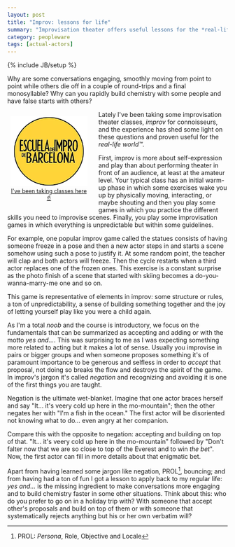 ```yaml
---
layout: post
title: "Improv: lessons for life"
summary: "Improvisation theater offers useful lessons for the *real-life world&#8482;*."
category: peopleware
tags: [actual-actors]
---
```

{% include JB/setup %}

Why are some conversations engaging, smoothly moving from point to point while
others die off in a couple of round-trips and a final monosyllable? Why can you
rapidly build chemistry with some people and have false starts with
others?

<div style="width: 35%; margin: 1em 2em 1em 1ex; text-align: center; float: left; font-size: 90%">
  <a href="https://www.escueladeimprodebarcelona.com/">
    <img src="/assets/impro/impro.webp" alt="Logo escuela de impro de Barcelona"/>
    I've been taking classes here ☝️
  </a>
</div>

Lately I've been taking some improvisation theater classes, *improv* for
connoisseurs, and the experience has shed some light on these questions and
proven useful for the *real-life world&#8482;*.

First, improv is more about self-expression and play than about performing theater
in front of an audience, at least at the amateur level.  Your typical class
has an initial warm-up phase in which some exercises wake you up by
physically moving, interacting, or maybe shouting and then you play some
games in which you practice the different skills you need to improvise scenes.
Finally, you play some improvisation games in which everything is
unpredictable but within some guidelines.

For example, one popular improv game called the statues consists of having 
someone freeze in a pose and then a new actor steps in and starts a scene
somehow using such a pose to justify it.  At some random point, the teacher will clap
and both actors will freeze.  Then the cycle restarts when a third actor
replaces one of the frozen ones.  This exercise is a constant surprise as
the photo finish of a scene that started with skiing becomes a
do-you-wanna-marry-me one and so on.

This game is representative of elements in improv: some structure or rules,
a ton of unpredictability, a sense of building something together and the joy
of letting yourself play like you were a child again.

As I'm a total *noob* and the course is introductory, we focus on the
fundamentals that can be summarized as accepting and adding or with the motto
*yes and...*.  This was surprising to me as I was expecting something more
related to acting but it makes a lot of sense.  Usually you improvise in
pairs or bigger groups and when someone proposes something it's of paramount
importance to be generous and selfless in order to *accept* that proposal, not doing
so breaks the flow and destroys the spirit of the game. In improv's jargon it's
called *negation* and recognizing and avoiding it is one of the first things 
you are taught.

Negation is the ultimate wet-blanket. Imagine that one actor braces herself
and say "It... it's veery cold up here in the mo-mountain"; then the other 
negates her with "I'm a fish in the ocean."  The first actor will be
disoriented not knowing what to do... even angry at her companion.

Compare this with the opposite to negation: accepting and building on top of that.
"It... it's veery cold up here in the mo-mountain" followed by "Don't falter
now that we are so close to top of the Everest and to win *the bet*". Now, the
first actor can fill in more details about that enigmatic bet.

Apart from having learned some jargon like negation, PROL[^prol], bouncing;
and from having had a ton of fun I got a lesson to apply back to my regular
life: *yes and...* is the missing ingredient to make conversations more
engaging and to build chemistry faster in some other situations. Think about
this: who do you prefer to go on in a holiday trip with? With someone that accept
other's proposals and build on top of them or with someone that
systematically rejects anything but his or her own verbatim will?


[^prol]: PROL: *Persona*, Role, Objective and Locale
